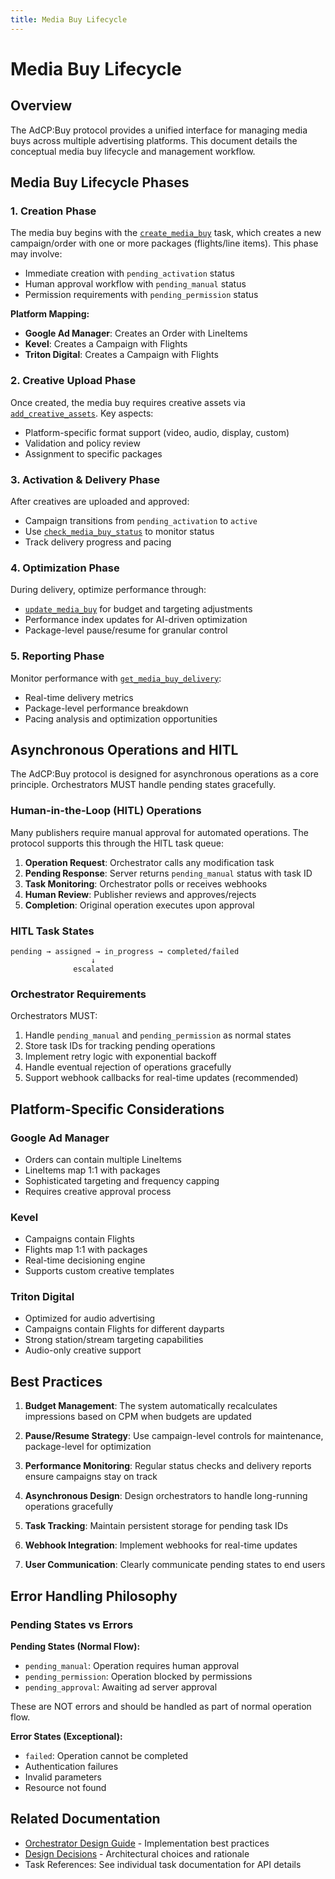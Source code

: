 ```yaml
---
title: Media Buy Lifecycle
---
```


# Media Buy Lifecycle

## Overview

The AdCP:Buy protocol provides a unified interface for managing media buys across multiple advertising platforms. This document details the conceptual media buy lifecycle and management workflow.

## Media Buy Lifecycle Phases

### 1. Creation Phase

The media buy begins with the [`create_media_buy`](./tasks/create_media_buy) task, which creates a new campaign/order with one or more packages (flights/line items). This phase may involve:

- Immediate creation with `pending_activation` status
- Human approval workflow with `pending_manual` status
- Permission requirements with `pending_permission` status

**Platform Mapping:**
- **Google Ad Manager**: Creates an Order with LineItems
- **Kevel**: Creates a Campaign with Flights
- **Triton Digital**: Creates a Campaign with Flights

### 2. Creative Upload Phase

Once created, the media buy requires creative assets via [`add_creative_assets`](./tasks/add_creative_assets). Key aspects:

- Platform-specific format support (video, audio, display, custom)
- Validation and policy review
- Assignment to specific packages

### 3. Activation & Delivery Phase

After creatives are uploaded and approved:

- Campaign transitions from `pending_activation` to `active`
- Use [`check_media_buy_status`](./tasks/check_media_buy_status) to monitor status
- Track delivery progress and pacing

### 4. Optimization Phase

During delivery, optimize performance through:

- [`update_media_buy`](./tasks/update_media_buy) for budget and targeting adjustments
- Performance index updates for AI-driven optimization
- Package-level pause/resume for granular control

### 5. Reporting Phase

Monitor performance with [`get_media_buy_delivery`](./tasks/get_media_buy_delivery):

- Real-time delivery metrics
- Package-level performance breakdown
- Pacing analysis and optimization opportunities

## Asynchronous Operations and HITL

The AdCP:Buy protocol is designed for asynchronous operations as a core principle. Orchestrators MUST handle pending states gracefully.

### Human-in-the-Loop (HITL) Operations

Many publishers require manual approval for automated operations. The protocol supports this through the HITL task queue:

1. **Operation Request**: Orchestrator calls any modification task
2. **Pending Response**: Server returns `pending_manual` status with task ID
3. **Task Monitoring**: Orchestrator polls or receives webhooks
4. **Human Review**: Publisher reviews and approves/rejects
5. **Completion**: Original operation executes upon approval

### HITL Task States

```
pending → assigned → in_progress → completed/failed
                  ↓
              escalated
```

### Orchestrator Requirements

Orchestrators MUST:
1. Handle `pending_manual` and `pending_permission` as normal states
2. Store task IDs for tracking pending operations
3. Implement retry logic with exponential backoff
4. Handle eventual rejection of operations gracefully
5. Support webhook callbacks for real-time updates (recommended)

## Platform-Specific Considerations

### Google Ad Manager
- Orders can contain multiple LineItems
- LineItems map 1:1 with packages
- Sophisticated targeting and frequency capping
- Requires creative approval process

### Kevel
- Campaigns contain Flights
- Flights map 1:1 with packages
- Real-time decisioning engine
- Supports custom creative templates

### Triton Digital
- Optimized for audio advertising
- Campaigns contain Flights for different dayparts
- Strong station/stream targeting capabilities
- Audio-only creative support

## Best Practices

1. **Budget Management**: The system automatically recalculates impressions based on CPM when budgets are updated

2. **Pause/Resume Strategy**: Use campaign-level controls for maintenance, package-level for optimization

3. **Performance Monitoring**: Regular status checks and delivery reports ensure campaigns stay on track

4. **Asynchronous Design**: Design orchestrators to handle long-running operations gracefully

5. **Task Tracking**: Maintain persistent storage for pending task IDs

6. **Webhook Integration**: Implement webhooks for real-time updates

7. **User Communication**: Clearly communicate pending states to end users

## Error Handling Philosophy

### Pending States vs Errors

**Pending States (Normal Flow):**
- `pending_manual`: Operation requires human approval
- `pending_permission`: Operation blocked by permissions
- `pending_approval`: Awaiting ad server approval

These are NOT errors and should be handled as part of normal operation flow.

**Error States (Exceptional):**
- `failed`: Operation cannot be completed
- Authentication failures
- Invalid parameters
- Resource not found

## Related Documentation

- [Orchestrator Design Guide](./orchestrator-design) - Implementation best practices
- [Design Decisions](./design-decisions) - Architectural choices and rationale
- Task References: See individual task documentation for API details